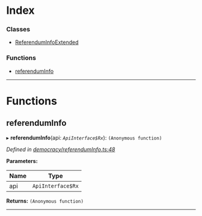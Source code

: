 

# Index

### Classes

* [ReferendumInfoExtended](../classes/_democracy_referenduminfo_.referenduminfoextended.md)

### Functions

* [referendumInfo](_democracy_referenduminfo_.md#referenduminfo)

---

# Functions

<a id="referenduminfo"></a>

##  referendumInfo

▸ **referendumInfo**(api: *`ApiInterface$Rx`*): `(Anonymous function)`

*Defined in [democracy/referendumInfo.ts:48](https://github.com/polkadot-js/api/blob/5f065b5/packages/api-derive/src/democracy/referendumInfo.ts#L48)*

**Parameters:**

| Name | Type |
| ------ | ------ |
| api | `ApiInterface$Rx` |

**Returns:** `(Anonymous function)`

___

